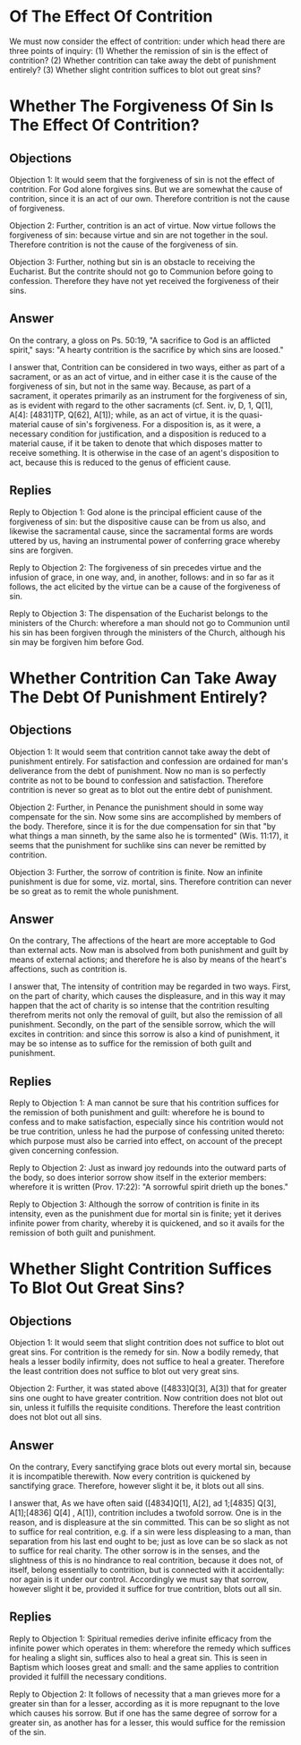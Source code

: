 # Of The Effect Of Contrition

We must now consider the effect of contrition: under which head there are three points of inquiry:
(1) Whether the remission of sin is the effect of contrition?
(2) Whether contrition can take away the debt of punishment entirely?
(3) Whether slight contrition suffices to blot out great sins?
# Whether The Forgiveness Of Sin Is The Effect Of Contrition?

## Objections

Objection 1: It would seem that the forgiveness of sin is not the effect of contrition. For God alone forgives sins. But we are somewhat the cause of contrition, since it is an act of our own. Therefore contrition is not the cause of forgiveness.

Objection 2: Further, contrition is an act of virtue. Now virtue follows the forgiveness of sin: because virtue and sin are not together in the soul. Therefore contrition is not the cause of the forgiveness of sin.

Objection 3: Further, nothing but sin is an obstacle to receiving the Eucharist. But the contrite should not go to Communion before going to confession. Therefore they have not yet received the forgiveness of their sins.

## Answer

On the contrary, a gloss on Ps. 50:19, "A sacrifice to God is an afflicted spirit," says: "A hearty contrition is the sacrifice by which sins are loosed."

I answer that, Contrition can be considered in two ways, either as part of a sacrament, or as an act of virtue, and in either case it is the cause of the forgiveness of sin, but not in the same way. Because, as part of a sacrament, it operates primarily as an instrument for the forgiveness of sin, as is evident with regard to the other sacraments (cf. Sent. iv, D, 1, Q[1], A[4]: [4831]TP, Q[62], A[1]); while, as an act of virtue, it is the quasi-material cause of sin's forgiveness. For a disposition is, as it were, a necessary condition for justification, and a disposition is reduced to a material cause, if it be taken to denote that which disposes matter to receive something. It is otherwise in the case of an agent's disposition to act, because this is reduced to the genus of efficient cause.

## Replies

Reply to Objection 1: God alone is the principal efficient cause of the forgiveness of sin: but the dispositive cause can be from us also, and likewise the sacramental cause, since the sacramental forms are words uttered by us, having an instrumental power of conferring grace whereby sins are forgiven.

Reply to Objection 2: The forgiveness of sin precedes virtue and the infusion of grace, in one way, and, in another, follows: and in so far as it follows, the act elicited by the virtue can be a cause of the forgiveness of sin.

Reply to Objection 3: The dispensation of the Eucharist belongs to the ministers of the Church: wherefore a man should not go to Communion until his sin has been forgiven through the ministers of the Church, although his sin may be forgiven him before God.
# Whether Contrition Can Take Away The Debt Of Punishment Entirely?

## Objections

Objection 1: It would seem that contrition cannot take away the debt of punishment entirely. For satisfaction and confession are ordained for man's deliverance from the debt of punishment. Now no man is so perfectly contrite as not to be bound to confession and satisfaction. Therefore contrition is never so great as to blot out the entire debt of punishment.

Objection 2: Further, in Penance the punishment should in some way compensate for the sin. Now some sins are accomplished by members of the body. Therefore, since it is for the due compensation for sin that "by what things a man sinneth, by the same also he is tormented" (Wis. 11:17), it seems that the punishment for suchlike sins can never be remitted by contrition.

Objection 3: Further, the sorrow of contrition is finite. Now an infinite punishment is due for some, viz. mortal, sins. Therefore contrition can never be so great as to remit the whole punishment.

## Answer

On the contrary, The affections of the heart are more acceptable to God than external acts. Now man is absolved from both punishment and guilt by means of external actions; and therefore he is also by means of the heart's affections, such as contrition is.

I answer that, The intensity of contrition may be regarded in two ways. First, on the part of charity, which causes the displeasure, and in this way it may happen that the act of charity is so intense that the contrition resulting therefrom merits not only the removal of guilt, but also the remission of all punishment. Secondly, on the part of the sensible sorrow, which the will excites in contrition: and since this sorrow is also a kind of punishment, it may be so intense as to suffice for the remission of both guilt and punishment.

## Replies

Reply to Objection 1: A man cannot be sure that his contrition suffices for the remission of both punishment and guilt: wherefore he is bound to confess and to make satisfaction, especially since his contrition would not be true contrition, unless he had the purpose of confessing united thereto: which purpose must also be carried into effect, on account of the precept given concerning confession.

Reply to Objection 2: Just as inward joy redounds into the outward parts of the body, so does interior sorrow show itself in the exterior members: wherefore it is written (Prov. 17:22): "A sorrowful spirit drieth up the bones."

Reply to Objection 3: Although the sorrow of contrition is finite in its intensity, even as the punishment due for mortal sin is finite; yet it derives infinite power from charity, whereby it is quickened, and so it avails for the remission of both guilt and punishment.
# Whether Slight Contrition Suffices To Blot Out Great Sins?

## Objections

Objection 1: It would seem that slight contrition does not suffice to blot out great sins. For contrition is the remedy for sin. Now a bodily remedy, that heals a lesser bodily infirmity, does not suffice to heal a greater. Therefore the least contrition does not suffice to blot out very great sins.

Objection 2: Further, it was stated above ([4833]Q[3], A[3]) that for greater sins one ought to have greater contrition. Now contrition does not blot out sin, unless it fulfills the requisite conditions. Therefore the least contrition does not blot out all sins.

## Answer

On the contrary, Every sanctifying grace blots out every mortal sin, because it is incompatible therewith. Now every contrition is quickened by sanctifying grace. Therefore, however slight it be, it blots out all sins.

I answer that, As we have often said ([4834]Q[1], A[2], ad 1;[4835] Q[3], A[1];[4836] Q[4] , A[1]), contrition includes a twofold sorrow. One is in the reason, and is displeasure at the sin committed. This can be so slight as not to suffice for real contrition, e.g. if a sin were less displeasing to a man, than separation from his last end ought to be; just as love can be so slack as not to suffice for real charity. The other sorrow is in the senses, and the slightness of this is no hindrance to real contrition, because it does not, of itself, belong essentially to contrition, but is connected with it accidentally: nor again is it under our control. Accordingly we must say that sorrow, however slight it be, provided it suffice for true contrition, blots out all sin.

## Replies

Reply to Objection 1: Spiritual remedies derive infinite efficacy from the infinite power which operates in them: wherefore the remedy which suffices for healing a slight sin, suffices also to heal a great sin. This is seen in Baptism which looses great and small: and the same applies to contrition provided it fulfill the necessary conditions.

Reply to Objection 2: It follows of necessity that a man grieves more for a greater sin than for a lesser, according as it is more repugnant to the love which causes his sorrow. But if one has the same degree of sorrow for a greater sin, as another has for a lesser, this would suffice for the remission of the sin.
